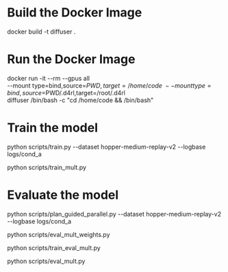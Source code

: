 # Build the Docker Image
docker build -t diffuser .

# Run the Docker Image
docker run -it --rm --gpus all \
    --mount type=bind,source=$PWD,target=/home/code \
    --mount type=bind,source=$PWD/.d4rl,target=/root/.d4rl \
    diffuser /bin/bash -c "cd /home/code && /bin/bash"

# Train the model
python scripts/train.py --dataset hopper-medium-replay-v2 --logbase logs/cond_a

python scripts/train_mult.py

# Evaluate the model
python scripts/plan_guided_parallel.py --dataset hopper-medium-replay-v2 --logbase logs/cond_a

python scripts/eval_mult_weights.py

python scripts/train_eval_mult.py

python scripts/eval_mult.py